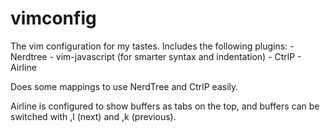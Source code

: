 # vimconfig
The vim configuration for my tastes.
Includes the following plugins:
	- Nerdtree
	- vim-javascript (for smarter syntax and indentation)
	- CtrlP
	- Airline

Does some mappings to use NerdTree and CtrlP easily.

Airline is configured to show buffers as tabs on the top, and buffers can be switched with ,l (next) and ,k (previous).
